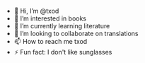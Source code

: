 - 👋 Hi, I’m @txod
- 👀 I’m interested in books
- 🌱 I’m currently learning literature
- 💞️ I’m looking to collaborate on translations
- 📫 How to reach me txod
- ⚡ Fun fact: I don't like sunglasses

<!---
txod/txod is a ✨ special ✨ repository because its `README.md` (this file) appears on your GitHub profile.
You can click the Preview link to take a look at your changes.
--->
